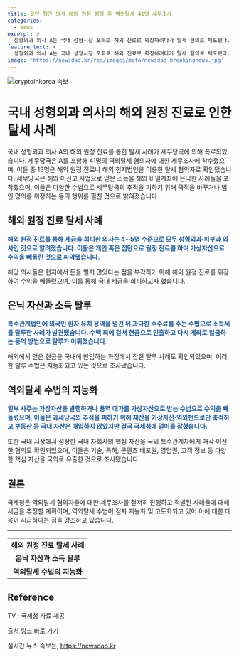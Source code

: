 ```yaml
---
title: 코인 챙긴 의사 해외 원정 성형 후 역외탈세 41명 세무조사
categories:
  - News
excerpt: >
  성형외과 의사 A는 국내 성형시장 포화로 해외 진료로 확장하려다가 탈세 혐의로 체포됐다. 해외 원정 진료를 위장해 가상자산을 국내로 인수 후 탈세 수십억을 벌었다. 국세청은 A를 비롯한 41명의 탈세 혐의자를 수사 중이며, 해외 은닉 자금을 외국인 명의로 교묘히 운용하는 수법이 증가하고 있다. 세무당국은 이러한 외부탈세를 강력히 단속 중이다.
feature_text: >
  성형외과 의사 A는 국내 성형시장 포화로 해외 진료로 확장하려다가 탈세 혐의로 체포됐다. 해외 원정 진료를 위장해 가상자산을 국내로 인수 후 탈세 수십억을 벌었다. 국세청은 A를 비롯한 41명의 탈세 혐의자를 수사 중이며, 해외 은닉 자금을 외국인 명의로 교묘히 운용하는 수법이 증가하고 있다. 세무당국은 이러한 외부탈세를 강력히 단속 중이다.
image: 'https://newsdao.kr/res/images/meta/newsdao_breakingnews.jpg'
---
```


<p><img src="https://newsdao.kr/res/images/meta/newsdao_breakingnews.jpg" alt="cryptoinkorea 속보" /></p>

<h1>국내 성형외과 의사의 해외 원정 진료로 인한 탈세 사례</h1>

<p data-ke-size="size16"></p>

<p>국내 성형외과 의사 A의 해외 원정 진료를 통한 탈세 사례가 세무당국에 의해 폭로되었습니다. 세무당국은 A를 포함해 41명의 역외탈세 혐의자에 대한 세무조사에 착수했으며, 이들 중 13명은 해외 원정 진료나 해외 현지법인을 이용한 탈세 혐의자로 확인됐습니다. 세무당국은 해외 미신고 사업으로 얻은 소득을 해외 비밀계좌에 은닉한 사례들을 포착했으며, 이들은 다양한 수법으로 세무당국의 추적을 피하기 위해 국적을 바꾸거나 법인 명의를 위장하는 등의 행위를 펼친 것으로 밝혀졌습니다.</p>

<h2>해외 원정 진료 탈세 사례</h2>

<p><b><span style="color: #1a5490;">해외 원정 진료를 통해 세금을 회피한 의사는 4∼5명 수준으로 모두 성형외과·피부과 의사인 것으로 알려졌습니다. 이들은 개인 혹은 집단으로 원정 진료를 하며 가상자산으로 수익을 빼돌린 것으로 파악됐습니다.</span></b></p>

<p>해당 의사들은 현지에서 돈을 벌지 않았다는 점을 부각하기 위해 해외 원정 진료를 위장하여 수익을 빼돌렸으며, 이를 통해 국내 세금을 회피하고자 했습니다.</p>

<h2>은닉 자산과 소득 탈루</h2>

<p><b><span style="color: #1a5490;">특수관계법인에 외국인 환자 유치 용역을 넘긴 뒤 과다한 수수료를 주는 수법으로 소득세를 탈루한 사례가 발견됐습니다. 수백 회에 걸쳐 현금으로 인출하고 다시 계좌로 입금하는 등의 방법으로 탈루가 이뤄졌습니다.</span></b></p>

<p>해외에서 얻은 현금을 국내에 반입하는 과정에서 잡힌 탈루 사례도 확인되었으며, 이러한 탈루 수법은 지능화되고 있는 것으로 조사됐습니다.</p>

<h2>역외탈세 수법의 지능화</h2>

<p><b><span style="color: #1a5490;">일부 사주는 가상자산을 발행하거나 용역 대가를 가상자산으로 받는 수법으로 수익을 빼돌렸으며, 이들은 과세당국의 추적을 피하기 위해 재산을 가상자산·역외펀드로만 축적하고 부동산 등 국내 자산은 매입하지 않았지만 결국 국세청에 덜미를 잡혔습니다.</span></b></p>

<p>또한 국내 시장에서 성장한 국내 자회사의 핵심 자산을 국외 특수관계자에게 매각·이전한 혐의도 확인되었으며, 이들은 기술, 특허, 콘텐츠 배포권, 영업권, 고객 정보 등 다양한 핵심 자산을 국외로 유출한 것으로 조사됐습니다.</p>

<h2>결론</h2>

<p>국세청은 역외탈세 혐의자들에 대한 세무조사를 철저히 진행하고 적발된 사례들에 대해 세금을 추징할 계획이며, 역외탈세 수법이 점차 지능화 및 고도화되고 있어 이에 대한 대응이 시급하다는 점을 강조하고 있습니다.</p>

<hr>

<table>
    <tbody>
        <tr>
            <td style="text-align: center; height: 17px;"><b>해외 원정 진료 탈세 사례</b></td>
        </tr>
        <tr>
            <td style="text-align: center; height: 17px;"><b>은닉 자산과 소득 탈루</b></td>
        </tr>
        <tr>
            <td style="text-align: center; height: 17px;"><b>역외탈세 수법의 지능화</b></td>
        </tr>
    </tbody>
</table>

<h2>Reference</h2>

<p>TV · 국세청 자료 제공</p>

<p><a href="https://example.com">출처 링크 바로 가기</a></p>

<p data-ke-size="size16"></p>
실시간 뉴스 속보는, <a href="https://newsdao.kr" rel="dofollow">https://newsdao.kr</a>


